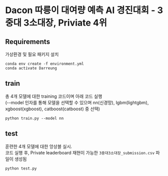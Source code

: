 # Dacon 따릉이 대여량 예측 AI 경진대회 - 3중대 3소대장, Priviate 4위

## Requirements
가상환경 및 필요 패키지 설치   
```
conda env create -f environment.yml   
conda activate Darreung
```

## train
총 4개 모델에 대한 training 코드이며 아래 코드 실행   
(--model 인자를 통해 모델을 선택할 수 있으며 nn(신경망), lgbm(lightgbm), xgboost(xgboost), catboost(catboost) 중 선택)   
```
python train.py --model nn
```


## test
훈련한 4개 모델에 대한 앙상블 실시.   
코드 실행 후, Private leaderboard 재현이 가능한 ```3중대3소대장_submission.csv``` 파일이 생성됨
```
python test.py
```
